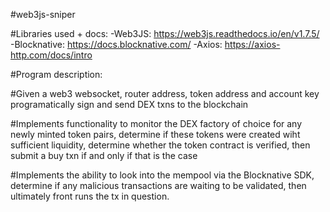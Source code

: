 #web3js-sniper

#Libraries used + docs:
  -Web3JS: https://web3js.readthedocs.io/en/v1.7.5/
  -Blocknative: https://docs.blocknative.com/
  -Axios: https://axios-http.com/docs/intro
  
#Program description: 

#Given a web3 websocket, router address, token address and account key programatically sign and send DEX txns to the blockchain

#Implements functionality to monitor the DEX factory of choice for any newly minted token pairs, determine if these tokens were created wiht sufficient liquidity, 
determine whether the token contract is verified, then submit a buy txn if and only if that is the case

#Implements the ability to look into the mempool via the Blocknative SDK, determine if any malicious transactions are waiting to be validated, then ultimately front runs the tx in question.

